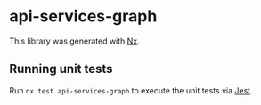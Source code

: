 # api-services-graph

This library was generated with [Nx](https://nx.dev).

## Running unit tests

Run `nx test api-services-graph` to execute the unit tests via [Jest](https://jestjs.io).
